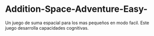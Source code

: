 # Addition-Space-Adventure-Easy-
Un juego de suma espacial para los mas pequeños en modo facil. Este juego desarrolla capacidades cognitivas. 
